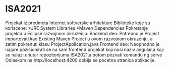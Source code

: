 # ISA2021
Projekat iz predmeta Internet softverske arhitekture
Biblioteke koje su koriscene: *JRE System Libraries *Maven Dependencies
Pokretanje projekta u Eclipse razvojnom okruzenju: 
Backend deo:
Potrebno je Project importovati kao Existing Maven Project u ovom razvojnom okruzenju, a zatim pokrenuti klasu ProjectApplication.java
Frontend deo:
Neophodno je najpre pozicionirati se na sam frontend projekat koji nosi naziv angular,a koji se nalazi unutar repozitorijuma ISA2021,a potom pozvati komandu ng serve 
Odlaskom na http://localhost:4200 dobija se pocetna stranica aplikacije.
